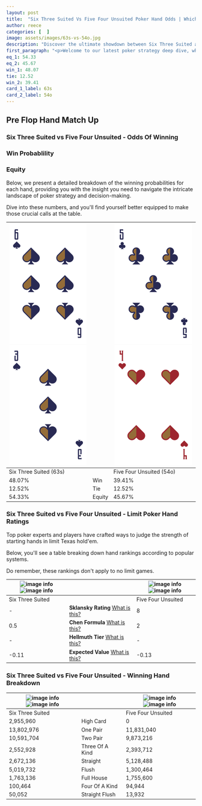 ```yaml
---
layout: post
title:  "Six Three Suited Vs Five Four Unsuited Poker Hand Odds | Which Is The Better Hand In Poker? A Complete Guide"
author: reece
categories: [  ]
image: assets/images/63s-vs-54o.jpg
description: "Discover the ultimate showdown between Six Three Suited and Five Four Unsuited in poker! Uncover the odds, strategies, and scenarios where one hand triumphs over the other. Get ready to up your poker game with this thrilling analysis."
first_paragraph: "<p>Welcome to our latest poker strategy deep dive, where we're pitting two distinct hands against each other in a high-stakes showdown: Six Three Suited vs Five Four Unsuited.</p><p>In the dynamic world of poker, every decision counts, and knowing which hand holds the upper hand is key to your success at the table.</p><p>In this article, we'll dissect these two hands, explore the scenarios where one dominates the other, and equip you with the knowledge to make strategic choices that can tip the odds in your favor.</p><p>Get ready to unravel the intriguing dynamics of these poker hands and elevate your game to new heights.</p>"
eq_1: 54.33
eq_2: 45.67
win_1: 48.07
tie: 12.52
win_2: 39.41
card_1_label: 63s
card_2_label: 54o
---
```




[comment]: # (sp0)

## Pre Flop Hand Match Up

<div class="table hand-ratings" markdown="1"> 



### Six Three Suited vs Five Four Unsuited - Odds Of Winning


  
<div class="row graphs"> 
<div class="col-lg-6">
    <h3>Win Probablility</h3>
    <canvas id="WinChart"></canvas>
</div>
<div class="col-lg-6">
    <h3>Equity</h3>
    <canvas id="EquityChart"></canvas>
</div>
</div>

  Below, we present a detailed breakdown of the winning probabilities for each hand, providing you with the insight you need to navigate the intricate landscape of poker strategy and decision-making. 

Dive into these numbers, and you'll find yourself better equipped to make those crucial calls at the table.


    
| ![image info](assets/images/hand1/6.png) ![image info](assets/images/hand1/3.png) |  | ![image info](assets/images/hand2/5.png) ![image info](assets/images/hand2/4o.png) |
| -------- | -------- | -------- |
| Six Three Suited (63s) |  | Five Four Unsuited (54o) |
| 48.07% | Win | 39.41% |
| 12.52% | Tie | 12.52% |
| 54.33% | Equity | 45.67% |




[comment]: # (sp1)



### Six Three Suited vs Five Four Unsuited - Limit Poker Hand Ratings

Top poker experts and players have crafted ways to judge the strength of starting hands in limit Texas hold'em. 

Below, you'll see a table breaking down hand rankings according to popular systems. 

Do remember, these rankings don't apply to no limit games.


    
| ![image info](https://www.riverpairs.com/assets/images/hand1/6.png) ![image info](https://www.riverpairs.com/assets/images/hand1/3.png) |  | ![image info](https://www.riverpairs.com/assets/images/hand2/5.png) ![image info](https://www.riverpairs.com/assets/images/hand2/4o.png) |
| -------- | -------- | -------- |
| Six Three Suited |  | Five Four Unsuited |
| - | **Sklansky Rating** [What is this?](/sklansky-rating-explained) | 8 |
| 0.5 | **Chen Formula** [What is this?](/chen-formula-explained) | 2 |
| - | **Hellmuth Tier** [What is this?](/Hellmuth-tier-explained) | - |
| -0.11 | **Expected Value** [What is this?](/expected-value-explained) | -0.13 |




[comment]: # (sp2)



### Six Three Suited vs Five Four Unsuited - Winning Hand Breakdown


    
| ![image info](https://www.riverpairs.com/assets/images/hand1/6.png) ![image info](https://www.riverpairs.com/assets/images/hand1/3.png) |  | ![image info](https://www.riverpairs.com/assets/images/hand2/5.png) ![image info](https://www.riverpairs.com/assets/images/hand2/4o.png) |
| -------- | -------- | -------- |
| Six Three Suited |  | Five Four Unsuited |
| 2,955,960 | High Card | 0 |
| 13,802,976 | One Pair | 11,831,040 |
| 10,591,704 | Two Pair | 9,873,216 |
| 2,552,928 | Three Of A Kind | 2,393,712 |
| 2,672,136 | Straight | 5,128,488 |
| 5,019,732 | Flush | 1,300,464 |
| 1,763,136 | Full House | 1,755,600 |
| 100,464 | Four Of A Kind | 94,944 |
| 50,052 | Straight Flush | 13,932 |




[comment]: # (sp3)



</div>

[comment]: # (sp4)



[comment]: # (sp5)

